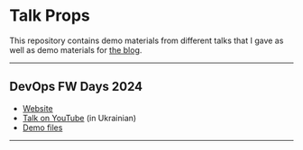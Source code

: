 # Talk Props

This repository contains demo materials from different talks that I gave as well as demo materials for [the blog](https://grem1.in).

---

## DevOps FW Days 2024

* [Website](https://fwdays.com/en/event/devops-fwdays-2024)
* [Talk on YouTube](https://youtu.be/BtciJTqJvQ8?si=U4qmKoOgFMvLC4KL) (in Ukrainian)
* [Demo files](fwfw-days-devops-2024/)

---
